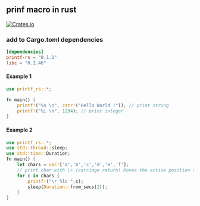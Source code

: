 ## prinf macro in rust
[![Crates.io](https://img.shields.io/crates/v/printf-rs.svg?style=plastic)](http://crates.io/crates/printf-rs)

### add to Cargo.toml dependencies

```toml
[dependencies]
printf-rs = "0.1.1"
libc = "0.2.46"
```

#### Example 1

```rust
use printf_rs::*;

fn main() {
    printf!("%s \n", cstr!("Hello World !")); // print string
    printf!("%i \n", 1234); // print integer
}
```
#### Example 2

```rust
use printf_rs::*;
use std::thread::sleep;
use std::time::Duration;
fn main() {
    let chars = vec!['a','b','c','d','e','f'];
    // print char with \r (carriage return) Moves the active position to the initial position of the current line.
    for c in chars {
        printf!("\r %lc ",c);
        sleep(Duration::from_secs(2));
    }
}
```

